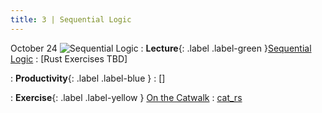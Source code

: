```yaml
---
title: 3 | Sequential Logic
---
```



October 24
![Sequential Logic](/bobs_new/assets/images/icons/3_sequential-logic.png)
: **Lecture**{: .label .label-green }[Sequential Logic](/bobs_new/lectures#3-sequential-logic)
  : [Rust Exercises TBD]

: **Productivity**{: .label .label-blue } []()
  : []

: **Exercise**{: .label .label-yellow } [On the Catwalk](/bobs_new/exercises/#3-on-the-catwalk)
  : [cat_rs](https://github.com/dominikb1888/bobs_new/tree/main/exercises/cat_rs)





